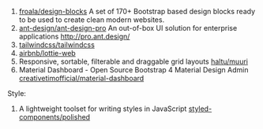 1. [froala/design-blocks](https://github.com/froala/design-blocks) A set of 170+ Bootstrap based design blocks ready to be used to create clean modern websites. 
2. [ant-design/ant-design-pro](https://github.com/ant-design/ant-design-pro) An out-of-box UI solution for enterprise applications http://pro.ant.design/
3. [tailwindcss/tailwindcss](https://github.com/tailwindcss/tailwindcss)
4. [airbnb/lottie-web](https://github.com/airbnb/lottie-web)
5. Responsive, sortable, filterable and draggable grid layouts [haltu/muuri](https://github.com/haltu/muuri)
6. Material Dashboard - Open Source Bootstrap 4 Material Design Admin [creativetimofficial/material-dashboard](https://github.com/creativetimofficial/material-dashboard)

Style:
1. A lightweight toolset for writing styles in JavaScript [styled-components/polished](https://github.com/styled-components/polished)
